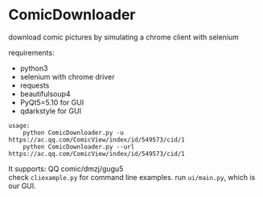 # ComicDownloader

download comic pictures by simulating a chrome client with selenium

requirements:

- python3
- selenium with chrome driver
- requests
- beautifulsoup4
- PyQt5=5.10 for GUI
- qdarkstyle for GUI


```
usage:
    python ComicDownloader.py -u https://ac.qq.com/ComicView/index/id/549573/cid/1
    python ComicDownloader.py --url https://ac.qq.com/ComicView/index/id/549573/cid/1
```

It supports: QQ comic/dmzj/gugu5  
check `cliexample.py` for command line examples. 
run `ui/main.py`, which is our GUI. 
